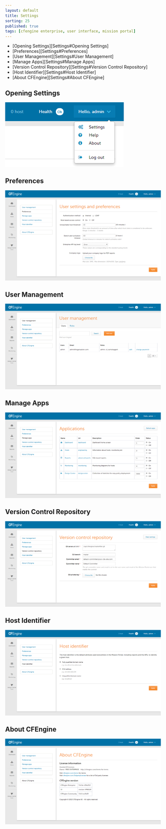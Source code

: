 ```yaml
---
layout: default
title: Settings
sorting: 25
published: true
tags: [cfengine enterprise, user interface, mission portal]
---
```


* [Opening Settings][Settings#Opening Settings]
* [Preferences][Settings#Preferences]
* [User Management][Settings#User Management]
* [Manage Apps][Settings#Manage Apps]
* [Version Control Repository][Settings#Version Control Repository]
* [Host Identifier][Settings#Host Identifier]
* [About CFEngine][Settings#About CFEngine]


## Opening Settings ##

![Opening Settings](Settings-1.png)

## Preferences ##

![Preferences](Settings-2.png)

## User Management ##

![User Management](Settings-3.png)

## Manage Apps ##

![Manage Apps](Settings-4.png)

## Version Control Repository ##

![Version Control Repository](Settings-5.png)

## Host Identifier ##

![Host Identifier](Settings-6.png)

## About CFEngine ##

![About CFEngine](Settings-7.png)




